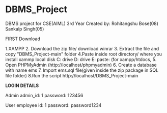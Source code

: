 # DBMS_Project
DBMS project for CSE(AIML) 3rd Year
Created by:
Rohitangshu Bose(08)
Sankalp Singh(05)

FIRST Download

1.XAMPP
2. Download the zip file/ download winrar
3. Extract the file and copy "DBMS_Project-main" folder
4.Paste inside root directory/ where you install xammp local disk C: drive D: drive E: paste: (for xampp/htdocs, 
5. Open PHPMyAdmin (http://localhost/phpmyadmin)
6. Create a database with name ems
7. Import ems.sql file(given inside the zip package in SQL file folder)
8.Run the script http://localhost/DBMS_Project-main


**LOGIN DETAILS** 

Admin
admin_id: 1
password: 123456

User
employee id: 1
password: password1234

